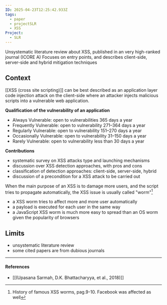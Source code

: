 ```yaml
---
ID: 2025-04-23T12:25:42.933Z
tags:
  - paper
  - projectSLR
  - XSS
Project:
  - SLR
---
```

Unsystematic literature review about XSS, published in an very high-ranked journal (ICORE A) Focuses on entry points, and describes client-side, server-side and hybrid mitigation techniques

## Context

[[XSS (cross site scripting)]] can be best described as an application layer code injection attack on the client-side where an attacker injects malicious scripts into a vulnerable web application.

**Qualification of the vulnerability of an application**
- Always Vulnerable: open to vulnerabilities 365 days a year
- Frequently Vulnerable: open to vulnerability 271–364 days a year
- Regularly Vulnerable: open to vulnerability 151–270 days a year
- Occasionally Vulnerable: open to vulnerability 31–150 days a year
- Rarely Vulnerable: open to vulnerability less than 30 days a year

**Contributions**
- systematic survey on XSS attacks type and launching mechanisms
- discussion over XSS detection approaches, with pros and cons
- classification of detection approaches: client-side, server-side, hybrid
- discussion of a precondition for a XSS attack to be carried out

When the main purpose of an XSS is to damage more users, and the script tries to propagate automatically, the XSS issue is usually called "worm"[^1]
- a XSS worm tries to affect more and more user automatically
- a payload is executed for each user in the same way
- a JavaScript XSS worm is much more easy to spread than an OS worm given the popularity of browsers

## Limits

- unsystematic literature review
- some cited papers are from dubious journals

---
#### References
- [[(Upasana Sarmah, D.K. Bhattacharyya, et al., 2018)]]

[^1]: History of famous XSS worms, pag.9-10. Facebook was affected as well
